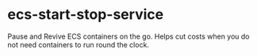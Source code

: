 # ecs-start-stop-service
Pause and Revive ECS containers on the go. Helps cut costs when you do not need containers to run round the clock.
